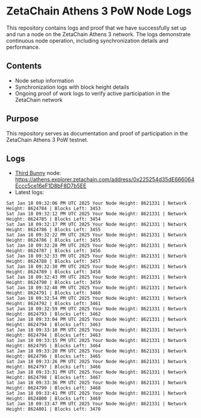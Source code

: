 # ZetaChain Athens 3 PoW Node Logs
This repository contains logs and proof that we have successfully set up and run a node on the ZetaChain Athens 3 network. The logs demonstrate continuous node operation, including synchronization details and performance.

## Contents
- Node setup information
- Synchronization logs with block height details
- Ongoing proof of work logs to verify active participation in the ZetaChain network

## Purpose
This repository serves as documentation and proof of participation in the ZetaChain Athens 3 PoW testnet.

## Logs

- [Third Bunny](https://thirdbunny.xyz/) node: https://athens.explorer.zetachain.com/address/0x225254d35dE666064Eccc5ce16eF1D8bF8D7b5EE
- Latest logs:
```
Sat Jan 18 09:32:06 PM UTC 2025 Your Node Height: 8621331 | Network Height: 8624784 | Blocks Left: 3453
Sat Jan 18 09:32:12 PM UTC 2025 Your Node Height: 8621331 | Network Height: 8624785 | Blocks Left: 3454
Sat Jan 18 09:32:17 PM UTC 2025 Your Node Height: 8621331 | Network Height: 8624786 | Blocks Left: 3455
Sat Jan 18 09:32:22 PM UTC 2025 Your Node Height: 8621331 | Network Height: 8624786 | Blocks Left: 3455
Sat Jan 18 09:32:28 PM UTC 2025 Your Node Height: 8621331 | Network Height: 8624787 | Blocks Left: 3456
Sat Jan 18 09:32:33 PM UTC 2025 Your Node Height: 8621331 | Network Height: 8624788 | Blocks Left: 3457
Sat Jan 18 09:32:38 PM UTC 2025 Your Node Height: 8621331 | Network Height: 8624789 | Blocks Left: 3458
Sat Jan 18 09:32:43 PM UTC 2025 Your Node Height: 8621331 | Network Height: 8624790 | Blocks Left: 3459
Sat Jan 18 09:32:48 PM UTC 2025 Your Node Height: 8621331 | Network Height: 8624791 | Blocks Left: 3460
Sat Jan 18 09:32:54 PM UTC 2025 Your Node Height: 8621331 | Network Height: 8624792 | Blocks Left: 3461
Sat Jan 18 09:32:59 PM UTC 2025 Your Node Height: 8621331 | Network Height: 8624793 | Blocks Left: 3462
Sat Jan 18 09:33:04 PM UTC 2025 Your Node Height: 8621331 | Network Height: 8624794 | Blocks Left: 3463
Sat Jan 18 09:33:10 PM UTC 2025 Your Node Height: 8621331 | Network Height: 8624794 | Blocks Left: 3463
Sat Jan 18 09:33:15 PM UTC 2025 Your Node Height: 8621331 | Network Height: 8624795 | Blocks Left: 3464
Sat Jan 18 09:33:20 PM UTC 2025 Your Node Height: 8621331 | Network Height: 8624796 | Blocks Left: 3465
Sat Jan 18 09:33:26 PM UTC 2025 Your Node Height: 8621331 | Network Height: 8624797 | Blocks Left: 3466
Sat Jan 18 09:33:31 PM UTC 2025 Your Node Height: 8621331 | Network Height: 8624798 | Blocks Left: 3467
Sat Jan 18 09:33:36 PM UTC 2025 Your Node Height: 8621331 | Network Height: 8624799 | Blocks Left: 3468
Sat Jan 18 09:33:41 PM UTC 2025 Your Node Height: 8621331 | Network Height: 8624800 | Blocks Left: 3469
Sat Jan 18 09:33:47 PM UTC 2025 Your Node Height: 8621331 | Network Height: 8624801 | Blocks Left: 3470
```
